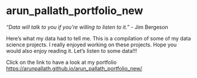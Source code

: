 # arun_pallath_portfolio_new

*“Data will talk to you if you’re willing to listen to it.”* - Jim Bergeson

Here’s what my data had to tell me. This is a compilation of some of my data science projects. I really enjoyed working on these projects. Hope you would also enjoy reading it. Let’s listen to some data!!!

Click on the link to have a look at my portfolio https://arunpallath.github.io/arun_pallath_portfolio_new/ 
